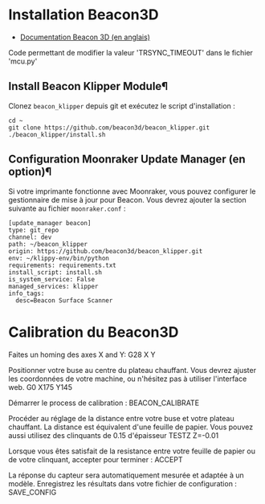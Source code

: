 # Installation Beacon3D
* [Documentation Beacon 3D (en anglais)](https://docs.beacon3d.com/)

Code permettant de modifier la valeur 'TRSYNC_TIMEOUT' dans le fichier 'mcu.py'

## Install Beacon Klipper Module¶
Clonez `beacon_klipper` depuis git et exécutez le script d'installation :

    cd ~
    git clone https://github.com/beacon3d/beacon_klipper.git
    ./beacon_klipper/install.sh
	
## Configuration Moonraker Update Manager (en option)¶
Si votre imprimante fonctionne avec Moonraker, vous pouvez configurer le gestionnaire de mise à jour pour Beacon.
Vous devrez ajouter la section suivante au fichier `moonraker.conf` :

    [update_manager beacon]
    type: git_repo
    channel: dev
    path: ~/beacon_klipper
    origin: https://github.com/beacon3d/beacon_klipper.git
    env: ~/klippy-env/bin/python
    requirements: requirements.txt
    install_script: install.sh
    is_system_service: False
    managed_services: klipper
    info_tags:
      desc=Beacon Surface Scanner


# Calibration du Beacon3D

Faites un homing des axes X and Y:
    G28 X Y

Positionner votre buse au centre du plateau chauffant. Vous devrez ajuster les coordonnées de votre machine, ou n'hésitez pas à utiliser l'interface web.
    G0 X175 Y145

Démarrer le process de calibration :
    BEACON_CALIBRATE

Procéder au réglage de la distance entre votre buse et votre plateau chauffant.
La distance est équivalent d'une feuille de papier. Vous pouvez aussi utilisez des clinquants de 0.15 d'épaisseur
    TESTZ Z=-0.01

Lorsque vous êtes satisfait de la resistance entre votre feuille de papier ou de votre clinquant, accepter pour terminer :
    ACCEPT

La réponse du capteur sera automatiquement mesurée et adaptée à un modèle. Enregistrez les résultats dans votre fichier de configuration :
    SAVE_CONFIG


